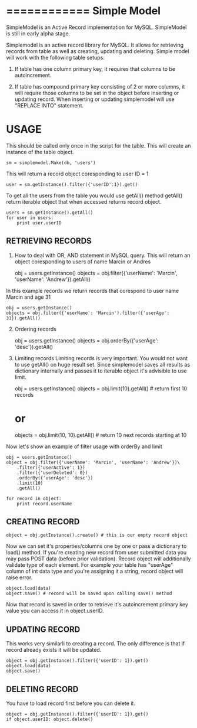============
Simple Model 
============

SimpleModel is an Active Record implementation for MySQL. SimpleModel is still in early alpha stage.

Simplemodel is an active record library for MySQL.
It allows for retrieving records from table as well as creating, updating and 
deleting.
Simple model will work with the following table setups:

1. If table has one column primary key, it requires that columns to be 
	autoincrement. 

2. If table has compound primary key consisting of 2 or more columns, it will 
	require those columns to be set in the object before inserting or updating
	record. When inserting or updating simplemodel will use "REPLACE INTO" 
	statement.

USAGE
=====

This should be called only once in the script for the table.
This will create an instance of the table object.
	
	sm = simplemodel.Make(db, 'users')

This will return a record object coresponding to user ID = 1

	user = sm.getInstance().filter({'userID':1}).get()

To get all the users from the table you would use getAll() method
getAll() return iterable object that when accessed returns record object.

	users = sm.getInstance().getAll()
	for user in users:
		print user.userID

RETRIEVING RECORDS
------------------

1. How to deal with OR, AND statement in MySQL query.
This will return an object coresponding to users of name Marcin or Andres  

	obj = users.getInstance()
	objects = obj.filter({'userName': 'Marcin', 'userName': 'Andrew'}).getAll()

In this example records we return records that corespond to user name 
Marcin and age 31

	obj = users.getInstance()
	objects = obj.filter({'userName': 'Marcin').filter({'userAge': 31}).getAll()

2. Ordering records

	obj = users.getInstance()
	objects = obj.orderBy({'userAge': 'desc'}).getAll()

3. Limiting records
Limiting records is very important. You would not want to use getAll() on 
huge result set. Since simplemodel saves all results as dictionary 
internally and passes it to iterable object it's advisible to use limit.

	obj = users.getInstance()
	objects = obj.limit(10).getAll() # return first 10 records
	# or 
	objects = obj.limit(10, 10).getAll() # return 10 next records starting at 10
	
Now let's show an example of filter usage with orderBy and limit
	
	obj = users.getInstance()
	object = obj.filter({'userName': 'Marcin', 'userName': 'Andrew'})\
		.filter({'userActive': 1})
		.filter({'userDeleted': 0})
		.orderBy({'userAge': 'desc'})
		.limit(10)
		.getAll()
	
	for record in object:
		print record.userName

CREATING RECORD
---------------

	object = obj.getInstance().create() # this is our empty record object

Now we can set it's properties/columns one by one or pass a dictionary to
load() method. If you're creating new record from user submitted data you 
may pass POST data (before prior validation). Record object will additionally
validate type of each element. For example your table has "userAge" column
of int data type and you're assigning it a string, record object will raise
error.

	object.load(data)
	object.save() # record will be saved upon calling save() method

Now that record is saved in order to retrieve it's autoincrement primary
key value you can access it in object.userID.

UPDATING RECORD
---------------
	
This works very similarli to creating a record. The only difference is that
if record already exists it will be updated. 

	object = obj.getInstance().filter({'userID': 1}).get()
	object.load(data)
	object.save()

DELETING RECORD
---------------

You have to load record first before you can delete it.

	object = obj.getInstance().filter({'userID': 1}).get()
	if object.userID: object.delete()
